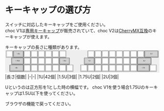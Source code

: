 # キーキャップの選び方
スイッチに対応したキーキャップをご使用ください。  
choc V1は[専用キーキャップ](https://shop.yushakobo.jp/collections/keycaps/For-Choc-v1)が販売されていて、choc V2は[CherryMX互換](https://shop.yushakobo.jp/collections/keycaps/cherry-mx-%E4%BA%92%E6%8F%9B-%E3%82%AD%E3%83%BC%E3%82%AD%E3%83%A3%E3%83%83%E3%83%97)のキーキャップが使えます。

キーキャップの長さに種類があります。  
![](img/keycapu.png)
|長さ|個数|
|-|-|
|1U|42個|
|1.5U|3個|
|1.75U|2個|
|2U|3個|  

Uというのは正方形を1とした時の横幅です。
choc V1を使う場合1.75Uのキーキャップは1.5U以下を使ってください。

ブラウザの機能で戻ってください。
